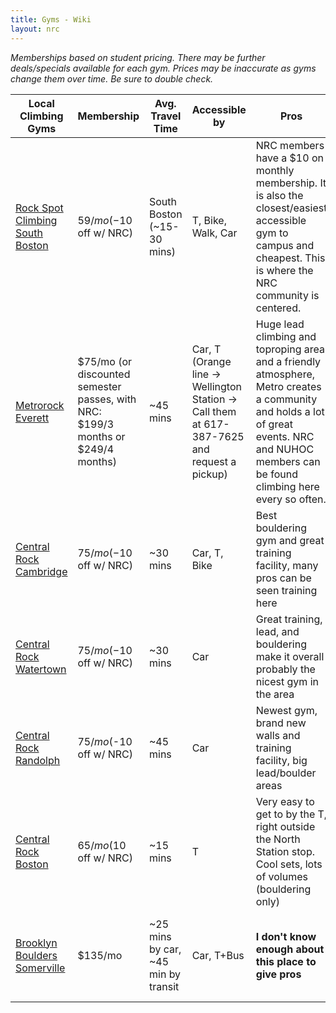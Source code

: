 ```yaml
---
title: Gyms - Wiki
layout: nrc
---
```


*Memberships based on student pricing. There may be further deals/specials available for each gym. Prices may be inaccurate as gyms change them over time. Be sure to double check.*

Local Climbing Gyms | Membership | Avg. Travel Time | Accessible by | Pros | Cons
--------------------|------------|------------------|---------------|------|-----
[Rock Spot Climbing South Boston](http://southboston.rockspotclimbing.com/) | $59/mo (-$10 off w/ NRC) | South Boston (~15-30 mins) | T, Bike, Walk, Car | NRC members have a $10 on monthly membership. It is also the closest/easiest accessible gym to campus and cheapest. This is where the NRC community is centered. | Bad/short rope climbing. Relatively inexperienced setting team so problems are inconsistent and tend to focus on big, powerful moves.
[Metrorock Everett](https://www.metrorock.com/boston) | $75/mo (or discounted semester passes, with NRC: $199/3 months or $249/4 months) | ~45 mins | Car, T (Orange line -> Wellington Station -> Call them at 617-387-7625 and request a pickup) | Huge lead climbing and toproping area and a friendly atmosphere, Metro creates a community and holds a lot of great events. NRC and NUHOC members can be found climbing here every so often. | Farther away and more expensive. Bouldering not particularly expansive.
[Central Rock Cambridge](https://centralrockgym.com/cambridge/) | $75/mo (-$10 off w/ NRC) | ~30 mins | Car, T, Bike | Best bouldering gym and great training facility, many pros can be seen training here | Farther away and more expensive.
[Central Rock Watertown](https://centralrockgym.com/watertown/) | $75/mo (-$10 off w/ NRC) | ~30 mins | Car | Great training, lead, and bouldering make it overall probably the nicest gym in the area | More expensive and difficult/impossible to get to without a car. Less of an NEU community
[Central Rock Randolph](https://centralrockgym.com/randolph/) | $75/mo ($-10 off w/ NRC) | ~45 mins | Car | Newest gym, brand new walls and training facility, big lead/boulder areas | Very far away, inaccessible by anything other than car
[Central Rock Boston](https://centralrockgym.com/boston/) | $65/mo ($10 off w/ NRC) | ~15 mins | T | Very easy to get to by the T, right outside the North Station stop. Cool sets, lots of volumes (bouldering only) | Small, and no systems/campus board type of training area.
[Brooklyn Boulders Somerville](https://brooklynboulders.com/somerville/) | $135/mo | ~25 mins by car, ~45 min by transit | Car, T+Bus | **I don't know enough about this place to give pros** | Very expensive, hard to get to without a car. **I don't know enough about this place to give more cons**.


